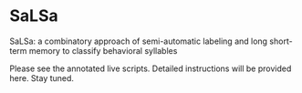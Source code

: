 # SaLSa
SaLSa: a combinatory approach of semi-automatic labeling and long short-term memory to classify behavioral syllables

Please see the annotated live scripts. 
Detailed instructions will be provided here. Stay tuned.
